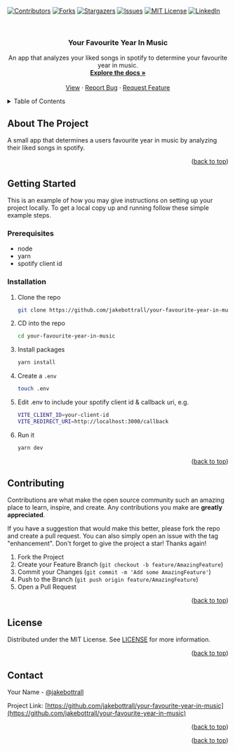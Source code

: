 <!-- Improved compatibility of back to top link: See: https://github.com/othneildrew/Best-README-Template/pull/73 -->

<a name="readme-top"></a>

<!--
*** Thanks for checking out the Best-README-Template. If you have a suggestion
*** that would make this better, please fork the repo and create a pull request
*** or simply open an issue with the tag "enhancement".
*** Don't forget to give the project a star!
*** Thanks again! Now go create something AMAZING! :D
-->

<!-- PROJECT SHIELDS -->
<!--
*** I'm using markdown "reference style" links for readability.
*** Reference links are enclosed in brackets [ ] instead of parentheses ( ).
*** See the bottom of this document for the declaration of the reference variables
*** for contributors-url, forks-url, etc. This is an optional, concise syntax you may use.
*** https://www.markdownguide.org/basic-syntax/#reference-style-links
-->

[![Contributors][contributors-shield]][contributors-url]
[![Forks][forks-shield]][forks-url]
[![Stargazers][stars-shield]][stars-url]
[![Issues][issues-shield]][issues-url]
[![MIT License][license-shield]][license-url]
[![LinkedIn][linkedin-shield]][linkedin-url]

<!-- PROJECT LOGO -->
<br />
<div align="center">
<h3 align="center">Your Favourite Year In Music</h3>

  <p align="center">
    An app that analyzes your liked songs in spotify to determine your favourite year in music.
    <br />
    <a href="https://github.com/jakebottrall/your-favourite-year-in-music"><strong>Explore the docs »</strong></a>
    <br />
    <br />
    <a href="https://yourfavouriteyearinmusic.com">View</a>
    ·
    <a href="https://github.com/jakebottrall/your-favourite-year-in-music/issues">Report Bug</a>
    ·
    <a href="https://github.com/jakebottrall/your-favourite-year-in-music/issues">Request Feature</a>
  </p>
</div>

<!-- TABLE OF CONTENTS -->
<details>
  <summary>Table of Contents</summary>
  <ol>
    <li>
      <a href="#about-the-project">About The Project</a>
      <ul>
        <li><a href="#built-with">Built With</a></li>
      </ul>
    </li>
    <li>
      <a href="#getting-started">Getting Started</a>
      <ul>
        <li><a href="#prerequisites">Prerequisites</a></li>
        <li><a href="#installation">Installation</a></li>
      </ul>
    </li>
    <li><a href="#contributing">Contributing</a></li>
    <li><a href="#license">License</a></li>
    <li><a href="#contact">Contact</a></li>
  </ol>
</details>

<!-- ABOUT THE PROJECT -->

## About The Project

A small app that determines a users favourite year in music by analyzing their liked songs in spotify.

<p align="right">(<a href="#readme-top">back to top</a>)</p>

<!-- GETTING STARTED -->

## Getting Started

This is an example of how you may give instructions on setting up your project locally.
To get a local copy up and running follow these simple example steps.

### Prerequisites

- node
- yarn
- spotify client id

### Installation

1. Clone the repo
   ```sh
   git clone https://github.com/jakebottrall/your-favourite-year-in-music.git
   ```
2. CD into the repo
   ```sh
   cd your-favourite-year-in-music
   ```
3. Install packages
   ```sh
   yarn install
   ```
4. Create a `.env`
   ```sh
   touch .env
   ```
5. Edit .env to include your spotify client id & callback uri, e.g.
   ```sh
   VITE_CLIENT_ID=your-client-id
   VITE_REDIRECT_URI=http://localhost:3000/callback
   ```
6. Run it
   ```sh
   yarn dev
   ```

<p align="right">(<a href="#readme-top">back to top</a>)</p>

<!-- CONTRIBUTING -->

## Contributing

Contributions are what make the open source community such an amazing place to learn, inspire, and create. Any contributions you make are **greatly appreciated**.

If you have a suggestion that would make this better, please fork the repo and create a pull request. You can also simply open an issue with the tag "enhancement".
Don't forget to give the project a star! Thanks again!

1. Fork the Project
2. Create your Feature Branch (`git checkout -b feature/AmazingFeature`)
3. Commit your Changes (`git commit -m 'Add some AmazingFeature'`)
4. Push to the Branch (`git push origin feature/AmazingFeature`)
5. Open a Pull Request

<p align="right">(<a href="#readme-top">back to top</a>)</p>

<!-- LICENSE -->

## License

Distributed under the MIT License. See [LICENSE](LICENSE) for more information.

<p align="right">(<a href="#readme-top">back to top</a>)</p>

<!-- CONTACT -->

## Contact

Your Name - [@jakebottrall](https://twitter.com/jakebottrall)

Project Link: [https://github.com/jakebottrall/your-favourite-year-in-music](https://github.com/jakebottrall/your-favourite-year-in-music)

<p align="right">(<a href="#readme-top">back to top</a>)</p>

<p align="right">(<a href="#readme-top">back to top</a>)</p>

<!-- MARKDOWN LINKS & IMAGES -->
<!-- https://www.markdownguide.org/basic-syntax/#reference-style-links -->

[contributors-shield]: https://img.shields.io/github/contributors/jakebottrall/your-favourite-year-in-music.svg?style=for-the-badge
[contributors-url]: https://github.com/jakebottrall/your-favourite-year-in-music/graphs/contributors
[forks-shield]: https://img.shields.io/github/forks/jakebottrall/your-favourite-year-in-music.svg?style=for-the-badge
[forks-url]: https://github.com/jakebottrall/your-favourite-year-in-music/network/members
[stars-shield]: https://img.shields.io/github/stars/jakebottrall/your-favourite-year-in-music.svg?style=for-the-badge
[stars-url]: https://github.com/jakebottrall/your-favourite-year-in-music/stargazers
[issues-shield]: https://img.shields.io/github/issues/jakebottrall/your-favourite-year-in-music.svg?style=for-the-badge
[issues-url]: https://github.com/jakebottrall/your-favourite-year-in-music/issues
[license-shield]: https://img.shields.io/github/license/jakebottrall/your-favourite-year-in-music.svg?style=for-the-badge
[license-url]: https://github.com/jakebottrall/your-favourite-year-in-music/blob/main/LICENSE
[linkedin-shield]: https://img.shields.io/badge/-LinkedIn-black.svg?style=for-the-badge&logo=linkedin&colorB=555
[linkedin-url]: https://linkedin.com/in/jakebottrall

